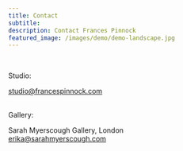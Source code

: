 ```yaml
---
title: Contact
subtitle: 
description: Contact Frances Pinnock
featured_image: /images/demo/demo-landscape.jpg
---
```

<br />
 

Studio:  

studio@francespinnock.com  
<br />

Gallery:  

Sarah Myerscough Gallery, London  
erika@sarahmyerscough.com




